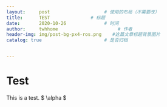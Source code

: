 ```yaml
---
layout:     post                    # 使用的布局（不需要改）
title:      TEST               # 标题 
date:       2020-10-26              # 时间
author:     twhhome                      # 作者
header-img: img/post-bg-px4-ros.png    #这篇文章标题背景图片
catalog: true                       # 是否归档


---
```


# Test

This is a test.
$ \alpha $
